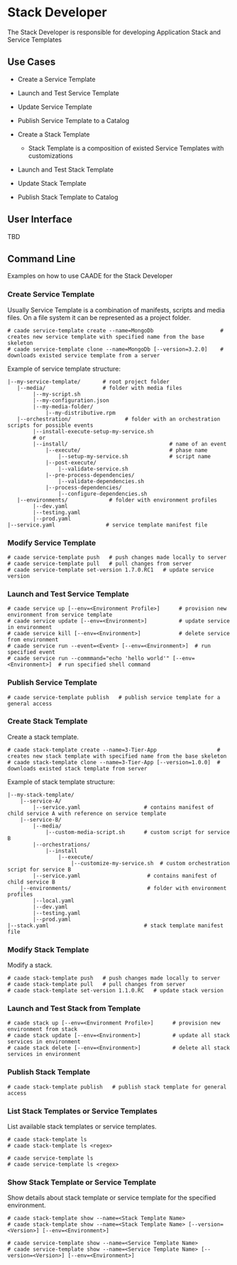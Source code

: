 # Stack Developer
The Stack Developer is responsible for developing Application Stack and Service Templates

## Use Cases

* Create a Service Template
* Launch and Test Service Template
* Update Service Template
* Publish Service Template to a Catalog

* Create a Stack Template
    * Stack Template is a composition of existed Service Templates with customizations
* Launch and Test Stack Template
* Update Stack Template
* Publish Stack Template to Catalog

## User Interface
TBD

## Command Line
Examples on how to use CAADE for the Stack Developer

### Create Service Template

Usually Service Template is a combination of manifests, scripts and media files.
On a file system it can be represented as a project folder.

```
# caade service-template create --name=MongoDb                     # creates new service template with specified name from the base skeleton
# caade service-template clone --name=MongoDb [--version=3.2.0]    # downloads existed service template from a server
```

Example of service template structure:
```text
|--my-service-template/       # root project folder
   |--media/                  # folder with media files
        |--my-script.sh
        |--my-configuration.json
        |--my-media-folder/
            |--my-distributive.rpm
   |--orchestration/                 # folder with an orchestration scripts for possible events
        |--install-execute-setup-my-service.sh
        # or
        |--install/                                # name of an event
            |--execute/                            # phase name
                |--setup-my-service.sh             # script name
            |--post-execute/
                |--validate-service.sh
            |--pre-process-dependencies/
                |--validate-dependencies.sh
            |--process-dependencies/
                |--configure-dependencies.sh
   |--environments/             # folder with environment profiles
        |--dev.yaml
        |--testing.yaml
        |--prod.yaml
|--service.yaml                # service template manifest file
```

### Modify Service Template
```
# caade service-template push   # push changes made locally to server
# caade service-template pull   # pull changes from server
# caade service-template set-version 1.7.0.RC1   # update service version
```

### Launch and Test Service Template
```
# caade service up [--env=<Environment Profile>]      # provision new environment from service template
# caade service update [--env=<Environment>]          # update service in environment
# caade service kill [--env=<Environment>]            # delete service from environment
# caade service run --event=<Event> [--env=<Environment>]  # run specified event
# caade service run --commmand="echo 'hello world'" [--env=<Environment>]  # run specified shell command
```

### Publish Service Template
```
# caade service-template publish   # publish service template for a general access
```

### Create Stack Template
Create a stack template.
```
# caade stack-template create --name=3-Tier-App                   # creates new stack template with specified name from the base skeleton
# caade stack-template clone --name=3-Tier-App [--version=1.0.0]  # downloads existed stack template from server
```

Example of stack template structure:
```text
|--my-stack-template/
    |--service-A/
        |--service.yaml                    # contains manifest of child service A with reference on service template
    |--service-B/
        |--media/
            |--custom-media-script.sh      # custom script for service B
        |--orchestrations/
            |--install
                |--execute/
                    |--customize-my-service.sh  # custom orchestration script for service B
        |--service.yaml                     # contains manifest of child service B
    |--environments/                        # folder with environment profiles
        |--local.yaml
        |--dev.yaml
        |--testing.yaml
        |--prod.yaml
|--stack.yaml                              # stack template manifest file
```

### Modify Stack Template
Modify a stack.
```
# caade stack-template push   # push changes made locally to server
# caade stack-template pull   # pull changes from server
# caade stack-template set-version 1.1.0.RC   # update stack version
```

### Launch and Test Stack from Template
```
# caade stack up [--env=<Environment Profile>]      # provision new environment from stack
# caade stack update [--env=<Environment>]          # update all stack services in environment
# caade stack delete [--env=<Environment>]          # delete all stack services in environment
```

### Publish Stack Template
```
# caade stack-template publish   # publish stack template for general access
```

### List Stack Templates or Service Templates
List available stack templates or service templates.
```
# caade stack-template ls
# caade stack-template ls <regex>

# caade service-template ls
# caade service-template ls <regex>
```

### Show Stack Template or Service Template
Show details about stack template or service template for the specified environment.
```
# caade stack-template show --name=<Stack Template Name>
# caade stack-template show --name=<Stack Template Name> [--version=<Version>] [--env=<Environment>]

# caade service-template show --name=<Service Template Name>
# caade service-template show --name=<Service Template Name> [--version=<Version>] [--env=<Environment>]
```
